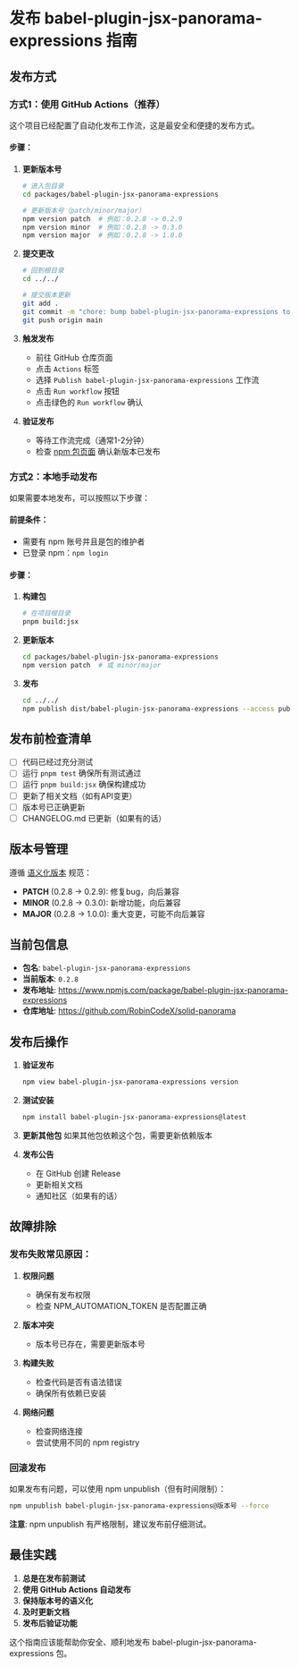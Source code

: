 # 发布 babel-plugin-jsx-panorama-expressions 指南

## 发布方式

### 方式1：使用 GitHub Actions（推荐）

这个项目已经配置了自动化发布工作流，这是最安全和便捷的发布方式。

#### 步骤：

1. **更新版本号**
   ```bash
   # 进入包目录
   cd packages/babel-plugin-jsx-panorama-expressions
   
   # 更新版本号（patch/minor/major）
   npm version patch  # 例如：0.2.8 -> 0.2.9
   npm version minor  # 例如：0.2.8 -> 0.3.0  
   npm version major  # 例如：0.2.8 -> 1.0.0
   ```

2. **提交更改**
   ```bash
   # 回到根目录
   cd ../../
   
   # 提交版本更新
   git add .
   git commit -m "chore: bump babel-plugin-jsx-panorama-expressions to v0.2.9"
   git push origin main
   ```

3. **触发发布**
   - 前往 GitHub 仓库页面
   - 点击 `Actions` 标签
   - 选择 `Publish babel-plugin-jsx-panorama-expressions` 工作流
   - 点击 `Run workflow` 按钮
   - 点击绿色的 `Run workflow` 确认

4. **验证发布**
   - 等待工作流完成（通常1-2分钟）
   - 检查 [npm 包页面](https://www.npmjs.com/package/babel-plugin-jsx-panorama-expressions) 确认新版本已发布

### 方式2：本地手动发布

如果需要本地发布，可以按照以下步骤：

#### 前提条件：
- 需要有 npm 账号并且是包的维护者
- 已登录 npm：`npm login`

#### 步骤：

1. **构建包**
   ```bash
   # 在项目根目录
   pnpm build:jsx
   ```

2. **更新版本**
   ```bash
   cd packages/babel-plugin-jsx-panorama-expressions
   npm version patch  # 或 minor/major
   ```

3. **发布**
   ```bash
   cd ../../
   npm publish dist/babel-plugin-jsx-panorama-expressions --access public
   ```

## 发布前检查清单

- [ ] 代码已经过充分测试
- [ ] 运行 `pnpm test` 确保所有测试通过
- [ ] 运行 `pnpm build:jsx` 确保构建成功
- [ ] 更新了相关文档（如有API变更）
- [ ] 版本号已正确更新
- [ ] CHANGELOG.md 已更新（如果有的话）

## 版本号管理

遵循 [语义化版本](https://semver.org/lang/zh-CN/) 规范：

- **PATCH** (0.2.8 -> 0.2.9): 修复bug，向后兼容
- **MINOR** (0.2.8 -> 0.3.0): 新增功能，向后兼容
- **MAJOR** (0.2.8 -> 1.0.0): 重大变更，可能不向后兼容

## 当前包信息

- **包名**: `babel-plugin-jsx-panorama-expressions`
- **当前版本**: `0.2.8`
- **发布地址**: https://www.npmjs.com/package/babel-plugin-jsx-panorama-expressions
- **仓库地址**: https://github.com/RobinCodeX/solid-panorama

## 发布后操作

1. **验证发布**
   ```bash
   npm view babel-plugin-jsx-panorama-expressions version
   ```

2. **测试安装**
   ```bash
   npm install babel-plugin-jsx-panorama-expressions@latest
   ```

3. **更新其他包**
   如果其他包依赖这个包，需要更新依赖版本

4. **发布公告**
   - 在 GitHub 创建 Release
   - 更新相关文档
   - 通知社区（如果有的话）

## 故障排除

### 发布失败常见原因：

1. **权限问题**
   - 确保有发布权限
   - 检查 NPM_AUTOMATION_TOKEN 是否配置正确

2. **版本冲突**
   - 版本号已存在，需要更新版本号

3. **构建失败**
   - 检查代码是否有语法错误
   - 确保所有依赖已安装

4. **网络问题**
   - 检查网络连接
   - 尝试使用不同的 npm registry

### 回滚发布

如果发布有问题，可以使用 npm unpublish（但有时间限制）：
```bash
npm unpublish babel-plugin-jsx-panorama-expressions@版本号 --force
```

**注意**: npm unpublish 有严格限制，建议发布前仔细测试。

## 最佳实践

1. **总是在发布前测试**
2. **使用 GitHub Actions 自动发布**
3. **保持版本号的语义化**
4. **及时更新文档**
5. **发布后验证功能**

这个指南应该能帮助你安全、顺利地发布 babel-plugin-jsx-panorama-expressions 包。